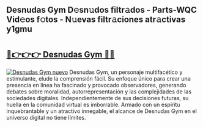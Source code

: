 ## Desnudas Gym D𝚎sn𝚞dos filtr𝚊dos - Parts-WQC Vid𝚎os f𝚘tos - N𝚞evas filtr𝚊ciones atr𝚊ctivas y1gmu

# <h2><a href="http://mb4yyr.tromn.icu/?c=Desnudas+Gym">🔗👉👉👉 Desnudas Gym 🔗🔗</a></h2>

[![Desnudas Gym nuevo](https://i.imgur.com/pEAQMta.gif)](http://mb4yyr.tromn.icu/?c=Desnudas+Gym)
Desnudas Gym, un personaje multifacético y estimulante, elude la comprensión fácil. Su enfoque único para crear una presencia en línea ha fascinado y provocado observadores, generando debates sobre moralidad, autorrepresentación y las complejidades de las sociedades digitales. Independientemente de sus decisiones futuras, su huella en la comunidad virtual es imborrable. Armado con un espíritu inquebrantable y un atractivo innegable, el alcance de Desnudas Gym en el universo digital no tiene límites.
